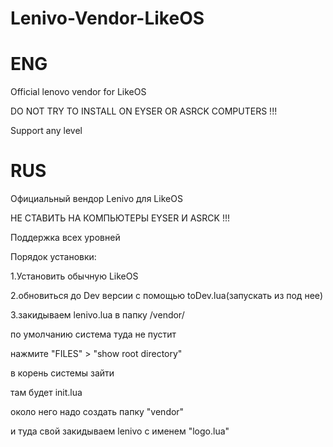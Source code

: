 # Lenivo-Vendor-LikeOS

# ENG

Official lenovo vendor for LikeOS

DO NOT TRY TO INSTALL ON EYSER OR ASRCK COMPUTERS !!!

Support any level

# RUS

Официальный вендор Lenivo для LikeOS 

НЕ СТАВИТЬ НА КОМПЬЮТЕРЫ EYSER И ASRCK !!!

Поддержка всех уровней

Порядок установки:

1.Установить обычную LikeOS

2.обновиться до Dev версии с помощью toDev.lua(запускать из под нее)

3.закидываем lenivo.lua в папку /vendor/

по умолчанию система туда не пустит

нажмите "FILES" > "show root directory" 

в корень системы зайти

там будет init.lua

около него надо создать папку "vendor"

и туда свой закидываем lenivo с именем "logo.lua"

